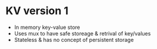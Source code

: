 # KV version 1

* In memory key-value store
* Uses mux to have safe storeage & retrival of key/values
* Stateless & has no concept of persistent storage
